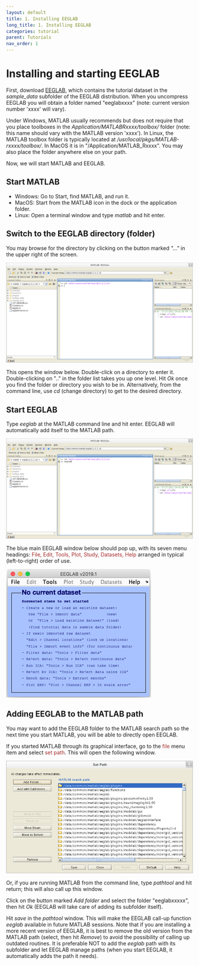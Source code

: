 ```yaml
---
layout: default
title: 1. Installing EEGLAB
long_title: 1. Installing EEGLAB
categories: tutorial
parent: Tutorials
nav_order: 1
---
```

Installing and starting EEGLAB
================

First, download [EEGLAB](http://sccn.ucsd.edu/eeglab/install.html),
which contains the tutorial dataset in the _sample_data_ subfolder of the EEGLAB distribution.
When you uncompress EEGLAB you will obtain a folder named "eeglabxxxx"
(note: current version number 'xxxx' will vary).

Under Windows, MATLAB
usually recommends but does not require that you place toolboxes
in the *Application/MATLABRxxxx/toolbox/* folder (note: this name should
vary with the MATLAB version 'xxxx'). In Linux, the MATLAB toolbox
folder is typically located at */usr/local/pkgs/MATLAB-rxxxx/toolbox/*. In MacOS it is in "/Application/MATLAB_Rxxxx". You may also place the folder anywhere else on your path.

Now, we will start MATLAB and EEGLAB.

Start MATLAB
------

- Windows: Go to Start, find MATLAB, and run it.
- MacOS: Start from the MATLAB icon in the dock or the
    application folder.
- Linux: Open a terminal window and type *matlab* and hit enter.

Switch to the EEGLAB directory (folder)
------

You may browse for the directory by clicking on the button marked *"…"* in the upper right of the screen.


![](/assets/images/MATLAB_main_screen.png)


 This opens the window below. Double-click on a directory to enter it.
 Double-clicking on ".." in the folder list takes you up one level. Hit
 *Ok* once you find the folder or directory you wish to be in.
 Alternatively, from the command line, use *cd* (change directory) to
 get to the desired directory.

Start EEGLAB
------

Type *eeglab* at the MATLAB command line and hit enter. EEGLAB will
automatically add itself to the MATLAB path.


![](/assets/images/MATLAB_Command_Line.png)


 The blue main EEGLAB window below should pop up,  with its seven menu
 headings: <span style= "color:brown">File, Edit, Tools, Plot, Study, Datasets, Help </span> arranged in typical (left-to-right) order of use.

![](/assets/images/Eeglab20191.png)


Adding EEGLAB to the MATLAB path
------

You may want to add the EEGLAB folder to the MATLAB search path so the
next time you start MATLAB, you will be able to directly open EEGLAB.

If you started MATLAB through its graphical interface, go to the
<span style="color: brown">file</span> menu item and select <span style="color: brown">set
path</span>. This will open the following window.


![MATLAB set path gui](/assets/images/MATLAB_set_path_gui.png)

Or, if you are running MATLAB from the command line, type *pathtool*
and hit return; this will also call up this window.

Click on the button marked *Add folder* and select the folder
"eeglabxxxxx", then hit *Ok* (EEGLAB will take care of adding its
subfolder itself).

Hit *save* in the *pathtool* window. This will make the EEGLAB call-up
function *eeglab* available in future MATLAB sessions. Note that if
you are installing a more recent version of EEGLAB, it is best to
remove the old version from the MATLAB path (select, then hit
*Remove*) to avoid the possibility of calling up outdated routines. It
is preferable NOT to add the *eeglab* path with its subfolder and let
EEGLAB manage paths (when you start EEGLAB, it automatically adds
the path it needs).
